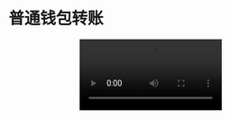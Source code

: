 # 普通钱包转账

<div style="text-align:center;">
<video width="50%" controls autoplay>
  <source src="/assets/video/send.mp4" type="video/mp4">
</video>
</div>
